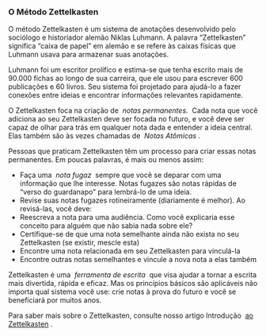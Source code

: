 ### O Método Zettelkasten

O método Zettelkasten é um sistema de anotações desenvolvido pelo sociólogo e historiador alemão Niklas Luhmann. A palavra “Zettelkasten” significa “caixa de papel” em alemão e se refere às caixas físicas que Luhmann usava para armazenar suas anotações.

Luhmann foi um escritor prolífico e estima-se que tenha escrito mais de 90.000 fichas ao longo de sua carreira, que ele usou para escrever 600 publicações e 60 livros. Seu sistema foi projetado para ajudá-lo a fazer conexões entre ideias e encontrar informações relevantes rapidamente.

O Zettelkasten foca na criação de  _notas permanentes._  Cada nota que você adiciona ao seu Zettelkasten deve ser focada no futuro, e você deve ser capaz de olhar para trás em qualquer nota dada e entender a ideia central. Elas também são às vezes chamadas de  _Notas Atômicas_ .

Pessoas que praticam Zettelkasten têm um processo para criar essas notas permanentes. Em poucas palavras, é mais ou menos assim:

- Faça uma  _nota fugaz_  sempre que você se deparar com uma informação que lhe interesse. Notas fugazes são notas rápidas de “verso do guardanapo” para lembrá-lo de uma ideia.
- Revise suas notas fugazes rotineiramente (diariamente é melhor). Ao revisá-las, você deve:
- Reescreva a nota para uma audiência. Como você explicaria esse conceito para alguém que não sabia nada sobre ele?
- Certifique-se de que uma nota semelhante ainda não exista no seu Zettelkasten (se existir, mescle esta)
- Encontre uma nota relacionada em seu Zettelkasten para vinculá-la
- Encontre outras notas semelhantes e vincule a nova nota a elas também

Zettelkasten é uma  _ferramenta de escrita_  que visa ajudar a tornar a escrita mais divertida, rápida e eficaz. Mas os princípios básicos são aplicáveis ​​não importa qual sistema você use: crie notas à prova do futuro e você se beneficiará por muitos anos.

Para saber mais sobre o Zettelkasten, consulte nosso artigo Introdução  [ao Zettelkasten](https://obsidian-rocks.translate.goog/getting-started-with-zettelkasten-in-obsidian/?_x_tr_sl=en&_x_tr_tl=pt&_x_tr_hl=pt&_x_tr_pto=tc) .